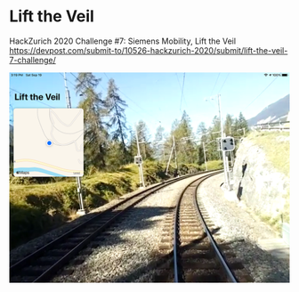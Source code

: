 # Lift the Veil

HackZurich 2020 Challenge #7: Siemens Mobility, Lift the Veil https://devpost.com/submit-to/10526-hackzurich-2020/submit/lift-the-veil-7-challenge/

![](screenshot.png)
